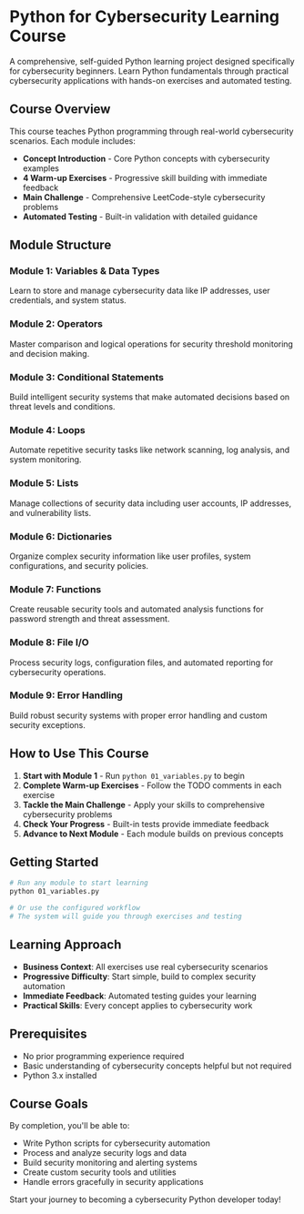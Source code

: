 # Python for Cybersecurity Learning Course

A comprehensive, self-guided Python learning project designed specifically for cybersecurity beginners. Learn Python fundamentals through practical cybersecurity applications with hands-on exercises and automated testing.

## Course Overview

This course teaches Python programming through real-world cybersecurity scenarios. Each module includes:
- **Concept Introduction** - Core Python concepts with cybersecurity examples
- **4 Warm-up Exercises** - Progressive skill building with immediate feedback
- **Main Challenge** - Comprehensive LeetCode-style cybersecurity problems
- **Automated Testing** - Built-in validation with detailed guidance

## Module Structure

### Module 1: Variables & Data Types
Learn to store and manage cybersecurity data like IP addresses, user credentials, and system status.

### Module 2: Operators
Master comparison and logical operations for security threshold monitoring and decision making.

### Module 3: Conditional Statements
Build intelligent security systems that make automated decisions based on threat levels and conditions.

### Module 4: Loops
Automate repetitive security tasks like network scanning, log analysis, and system monitoring.

### Module 5: Lists
Manage collections of security data including user accounts, IP addresses, and vulnerability lists.

### Module 6: Dictionaries
Organize complex security information like user profiles, system configurations, and security policies.

### Module 7: Functions
Create reusable security tools and automated analysis functions for password strength and threat assessment.

### Module 8: File I/O
Process security logs, configuration files, and automated reporting for cybersecurity operations.

### Module 9: Error Handling
Build robust security systems with proper error handling and custom security exceptions.

## How to Use This Course

1. **Start with Module 1** - Run `python 01_variables.py` to begin
2. **Complete Warm-up Exercises** - Follow the TODO comments in each exercise
3. **Tackle the Main Challenge** - Apply your skills to comprehensive cybersecurity problems
4. **Check Your Progress** - Built-in tests provide immediate feedback
5. **Advance to Next Module** - Each module builds on previous concepts

## Getting Started

```bash
# Run any module to start learning
python 01_variables.py

# Or use the configured workflow
# The system will guide you through exercises and testing
```

## Learning Approach

- **Business Context**: All exercises use real cybersecurity scenarios
- **Progressive Difficulty**: Start simple, build to complex security automation
- **Immediate Feedback**: Automated testing guides your learning
- **Practical Skills**: Every concept applies to cybersecurity work

## Prerequisites

- No prior programming experience required
- Basic understanding of cybersecurity concepts helpful but not required
- Python 3.x installed

## Course Goals

By completion, you'll be able to:
- Write Python scripts for cybersecurity automation
- Process and analyze security logs and data
- Build security monitoring and alerting systems
- Create custom security tools and utilities
- Handle errors gracefully in security applications

Start your journey to becoming a cybersecurity Python developer today!